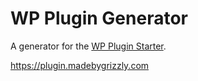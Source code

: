 # WP Plugin Generator

A generator for the [WP Plugin Starter](https://github.com/joshcummingsdesign/wp-plugin-starter).

https://plugin.madebygrizzly.com
